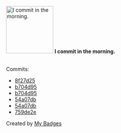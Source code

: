 <img src="https://my-badges.github.io/my-badges/morning-commits.png" alt="I commit in the morning." title="I commit in the morning." width="128">
<strong>I commit in the morning.</strong>
<br><br>

Commits:

- <a href="https://github.com/pfefferle/minigotchi-ESP32/commit/8f27d255085f134e5698de02c11ad8d0d39b5442">8f27d25</a>
- <a href="https://github.com/pfefferle/wordpress-activitypub/commit/b704d95cb4905f544557cb18aff8450174ee5965">b704d95</a>
- <a href="https://github.com/Automattic/wordpress-activitypub/commit/b704d95cb4905f544557cb18aff8450174ee5965">b704d95</a>
- <a href="https://github.com/pfefferle/wordpress-activitypub/commit/54a07db7ff73deadc2ea429ab843fee0870ef87c">54a07db</a>
- <a href="https://github.com/Automattic/wordpress-activitypub/commit/54a07db7ff73deadc2ea429ab843fee0870ef87c">54a07db</a>
- <a href="https://github.com/pfefferle/wordpress-activitypub/commit/759de2e0e33989b5c78bdf4f7cb14629e1ba5673">759de2e</a>


Created by <a href="https://github.com/my-badges/my-badges">My Badges</a>